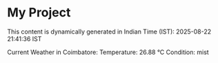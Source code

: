 # My Project

This content is dynamically generated in Indian Time (IST): 2025-08-22 21:41:36 IST


Current Weather in Coimbatore:
Temperature: 26.88 °C
Condition: mist
